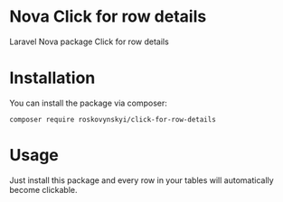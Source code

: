 # Nova Click for row details 
 Laravel Nova package Click for row details 

# Installation

You can install the package via composer:

```
composer require roskovynskyi/click-for-row-details
```

# Usage

Just install this package and every row in your tables will automatically become clickable.